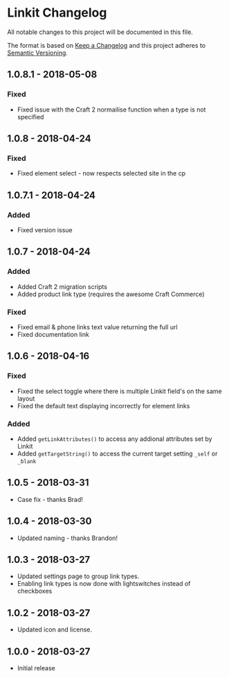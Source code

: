 # Linkit Changelog

All notable changes to this project will be documented in this file.

The format is based on [Keep a Changelog](http://keepachangelog.com/) and this project adheres to [Semantic Versioning](http://semver.org/).

## 1.0.8.1 - 2018-05-08

### Fixed

*   Fixed issue with the Craft 2 normailise function when a type is not specified

## 1.0.8 - 2018-04-24

### Fixed

*   Fixed element select - now respects selected site in the cp

## 1.0.7.1 - 2018-04-24

### Added

*   Fixed version issue

## 1.0.7 - 2018-04-24

### Added

*   Added Craft 2 migration scripts
*   Added product link type (requires the awesome Craft Commerce)

### Fixed

*   Fixed email & phone links text value returning the full url
*   Fixed documentation link

## 1.0.6 - 2018-04-16

### Fixed

*   Fixed the select toggle where there is multiple Linkit field's on the same layout
*   Fixed the default text displaying incorrectly for element links

### Added

*   Added `getLinkAttributes()` to access any addional attributes set by Linkit
*   Added `getTargetString()` to access the current target setting `_self` or `_blank`

## 1.0.5 - 2018-03-31

*   Case fix - thanks Brad!

## 1.0.4 - 2018-03-30

*   Updated naming - thanks Brandon!

## 1.0.3 - 2018-03-27

*   Updated settings page to group link types.
*   Enabling link types is now done with lightswitches instead of checkboxes

## 1.0.2 - 2018-03-27

*   Updated icon and license.

## 1.0.0 - 2018-03-27

*   Initial release
